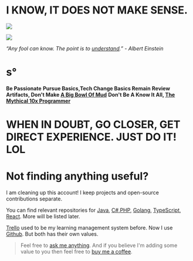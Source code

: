 # I KNOW, IT DOES NOT MAKE SENSE.
![](https://pbs.twimg.com/media/EoUwhU-U4AAb5V8?format=png&name=large)

![](https://user-images.githubusercontent.com/414141/95039611-f9ee6500-06f0-11eb-8d13-dd61e1affb3f.png)

_“Any fool can know. The point is to [understand](https://nabeelqu.co/understanding).” - Albert Einstein_

# s°
**Be Passionate**
**Pursue Basics,Tech Change Basics Remain**
**Review Artifacts, Don't Make [A Big Bowl Of Mud](https://en.wikipedia.org/wiki/Big_ball_of_mud)**
**Don't Be A Know It All, [The Mythical 10x Programmer](http://antirez.com/news/112)**


# WHEN IN DOUBT, GO CLOSER, GET DIRECT EXPERIENCE. JUST DO IT! LOL



# Not finding anything useful?
I am cleaning up this account! I keep projects and open-source contributions separate.

You can find relevant repositories for [Java](https://github.com/javacheatsheet), [C#](https://github.com/csharpcheatsheet),[PHP](https://github.com/php-cheatsheet), [Golang](https://github.com/gocheatsheet), [TypeScript](https://github.com/typescriptcheatsheet), [React](https://github.com/reactcheatsheet). More will be listed later.

[Trello](https://trello.com/b/GGhug4Bh/dev-journey) used to be my learning management system before. Now I use [Github](https://github.com/codeanit/til/issues). But both has their own values.


> Feel free to [ask me anything](https://github.com/codeanit/ama/issues).
> And if you believe I'm adding some value to you then feel free to [buy me a coffee](https://www.buymeacoffee.com/anit).





